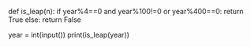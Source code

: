 def is_leap(n):
    if year%4==0 and year%100!=0 or year%400==0:
        return True
    else:
        return False

year = int(input())
print(is_leap(year))
